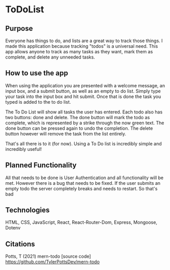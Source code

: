 # ToDoList
## Purpose
Everyone has things to do, and lists are a great way to track those things.  I made this application because tracking "todos" is a universal need.  This app allows anyone to track as many tasks as they want, mark them as complete, and delete any unneeded tasks.  

## How to use the app
When using the application you are presented with a welcome message, an input box, and a submit button, as well as an empty to do list.  Simply type your task into the input box and hit submit.  Once that is done the task you typed is added to the to do list.

The To Do List will show all tasks the user has entered.  Each todo also has two buttons: done and delete.  The done button will mark the todo as complete, which is represented by a strike through the now green text.  The done button can be pressed again to undo the completion.  The delete button however will remove the task from the list entirely.

That's all there is to it (for now).  Using a To Do list is incredibly simple and incredibly useful!

## Planned Functionality
All that needs to be done is User Authentication and all functionality will be met.  However there is a bug that needs to be fixed.  If the user submits an empty todo the server completely breaks and needs to restart.  So that's bad

## Technologies
HTML, CSS, JavaScript, React, React-Router-Dom, Express, Mongoose, Dotenv

## Citations
Potts, T (2021) mern-todo [source code] https://github.com/TylerPottsDev/mern-todo